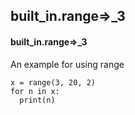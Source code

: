 ## built_in.range=>_3
#### built_in.range=>_3
An example for using range
```
x = range(3, 20, 2)
for n in x:
  print(n)
```
